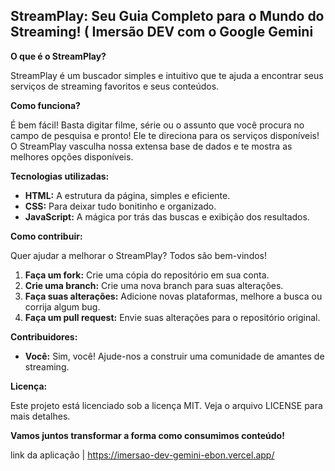 ## StreamPlay: Seu Guia Completo para o Mundo do Streaming! ( Imersão DEV com o Google Gemini

**O que é o StreamPlay?**

StreamPlay é um buscador simples e intuitivo que te ajuda a encontrar seus serviços de streaming favoritos e seus conteúdos. 

**Como funciona?**

É bem fácil! Basta digitar filme, série ou o assunto que você procura no campo de pesquisa e pronto! Ele te direciona para os serviços disponíveis! O StreamPlay vasculha nossa extensa base de dados e te mostra as melhores opções disponíveis.

**Tecnologias utilizadas:**

* **HTML:** A estrutura da página, simples e eficiente.
* **CSS:** Para deixar tudo bonitinho e organizado.
* **JavaScript:** A mágica por trás das buscas e exibição dos resultados.

**Como contribuir:**

Quer ajudar a melhorar o StreamPlay? Todos são bem-vindos! 

1. **Faça um fork:** Crie uma cópia do repositório em sua conta.
2. **Crie uma branch:** Crie uma nova branch para suas alterações.
3. **Faça suas alterações:** Adicione novas plataformas, melhore a busca ou corrija algum bug.
4. **Faça um pull request:** Envie suas alterações para o repositório original.

**Contribuidores:**

* **Você:** Sim, você! Ajude-nos a construir uma comunidade de amantes de streaming.

**Licença:**

Este projeto está licenciado sob a licença MIT. Veja o arquivo LICENSE para mais detalhes.

**Vamos juntos transformar a forma como consumimos conteúdo!**

link da aplicação | https://imersao-dev-gemini-ebon.vercel.app/
